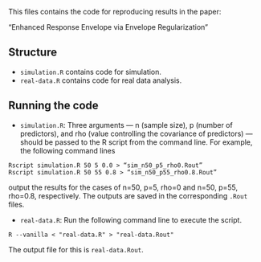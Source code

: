 This files contains the code for reproducing results in the paper:

  “Enhanced Response Envelope via Envelope Regularization”

## Structure

- `simulation.R` contains code for simulation.
- `real-data.R` contains code for real data analysis.

## Running the code

- `simulation.R`: Three arguments — n (sample size), p (number of predictors), and rho (value controlling the covariance of predictors) — should be passed to the R script from the command line. For example, the following command lines
```
Rscript simulation.R 50 5 0.0 > “sim_n50_p5_rho0.Rout”
Rscript simulation.R 50 55 0.8 > “sim_n50_p55_rho0.8.Rout”
```
output the results for the cases of n=50, p=5, rho=0 and n=50, p=55, rho=0.8, respectively. The outputs are saved in the corresponding `.Rout` files. 

- `real-data.R`: Run the following command line to execute the script.
```
R --vanilla < "real-data.R" > "real-data.Rout"
```
The output file for this is `real-data.Rout`. 
